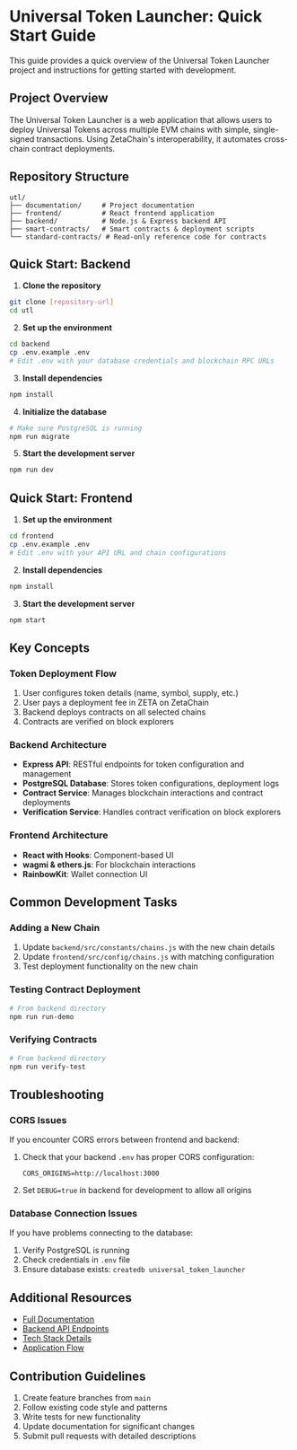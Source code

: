 # Universal Token Launcher: Quick Start Guide

This guide provides a quick overview of the Universal Token Launcher project and instructions for getting started with development.

## Project Overview

The Universal Token Launcher is a web application that allows users to deploy Universal Tokens across multiple EVM chains with simple, single-signed transactions. Using ZetaChain's interoperability, it automates cross-chain contract deployments.

## Repository Structure

```
utl/
├── documentation/     # Project documentation
├── frontend/          # React frontend application
├── backend/           # Node.js & Express backend API
├── smart-contracts/   # Smart contracts & deployment scripts
└── standard-contracts/ # Read-only reference code for contracts
```

## Quick Start: Backend

1. **Clone the repository**

```bash
git clone [repository-url]
cd utl
```

2. **Set up the environment**

```bash
cd backend
cp .env.example .env
# Edit .env with your database credentials and blockchain RPC URLs
```

3. **Install dependencies**

```bash
npm install
```

4. **Initialize the database**

```bash
# Make sure PostgreSQL is running
npm run migrate
```

5. **Start the development server**

```bash
npm run dev
```

## Quick Start: Frontend

1. **Set up the environment**

```bash
cd frontend
cp .env.example .env
# Edit .env with your API URL and chain configurations
```

2. **Install dependencies**

```bash
npm install
```

3. **Start the development server**

```bash
npm start
```

## Key Concepts

### Token Deployment Flow

1. User configures token details (name, symbol, supply, etc.)
2. User pays a deployment fee in ZETA on ZetaChain
3. Backend deploys contracts on all selected chains
4. Contracts are verified on block explorers

### Backend Architecture

- **Express API**: RESTful endpoints for token configuration and management
- **PostgreSQL Database**: Stores token configurations, deployment logs
- **Contract Service**: Manages blockchain interactions and contract deployments
- **Verification Service**: Handles contract verification on block explorers

### Frontend Architecture

- **React with Hooks**: Component-based UI
- **wagmi & ethers.js**: For blockchain interactions
- **RainbowKit**: Wallet connection UI

## Common Development Tasks

### Adding a New Chain

1. Update `backend/src/constants/chains.js` with the new chain details
2. Update `frontend/src/config/chains.js` with matching configuration
3. Test deployment functionality on the new chain

### Testing Contract Deployment

```bash
# From backend directory
npm run run-demo
```

### Verifying Contracts

```bash
# From backend directory
npm run verify-test
```

## Troubleshooting

### CORS Issues

If you encounter CORS errors between frontend and backend:

1. Check that your backend `.env` has proper CORS configuration:
   ```
   CORS_ORIGINS=http://localhost:3000
   ```

2. Set `DEBUG=true` in backend for development to allow all origins

### Database Connection Issues

If you have problems connecting to the database:

1. Verify PostgreSQL is running
2. Check credentials in `.env` file
3. Ensure database exists: `createdb universal_token_launcher`

## Additional Resources

- [Full Documentation](./documentation)
- [Backend API Endpoints](./backend/README.md)
- [Tech Stack Details](./documentation/tech-stack.md)
- [Application Flow](./documentation/app-flow.md)

## Contribution Guidelines

1. Create feature branches from `main`
2. Follow existing code style and patterns
3. Write tests for new functionality
4. Update documentation for significant changes
5. Submit pull requests with detailed descriptions 